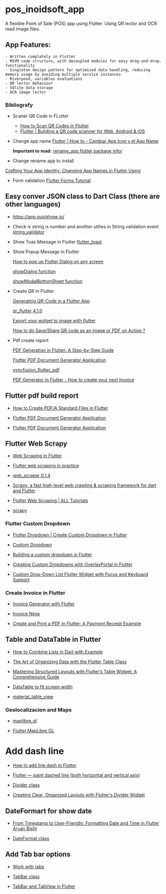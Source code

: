 # pos_inoidsoft_app

A flexible Point of Sale (POS) app using Flutter. Using QR lector and 
OCR read image files.

## App Features:

    - Written completely in Flutter
    - MVVM code structure, with decoupled modules for easy drag-and-drop. functionality
    - Singleton design pattern for optimized data handling, reducing memory usage by avoiding multiple service instances
    - Riverpood, variables evaluations
    - QR lector behaviour
    - SQlite data storage
    - OCR image lector

### Bibliografy
- Scaner QR Code in FLutter
  -  [How to Scan QR Codes in Flutter](https://onlyflutter.com/how-to-scan-qr-codes-in-flutter/)
  -  [Flutter | Building a QR code scanner for Web, Android & iOS](https://medium.com/@robyeatesuk/flutter-building-a-qr-code-scanner-for-web-android-ios-267429dfe2ff)

 
- Change app name 
    [Flutter | How to - Cambiar App Icon y el App Name](https://www.youtube.com/watch?v=YCsVpXrLlME)
  
    **Important to read:** [rename_app flutter package infor](https://pub.dev/packages/rename_app)
- Change rename app to install

[Crafting Your App Identity: Changing App Names in Flutter Using](https://medium.com/@sobinmathew988/crafting-your-app-identity-changing-app-names-in-flutter-using-rename-app-38d6bd43d652)


- Form validation
[Flutter Forms Tutorial](https://www.youtube.com/playlist?list=PL4cUxeGkcC9ighyCUUmoaxz9CZsUz4Iwf)


## Easy conver JSON class to Dart Class (there are other languages)

- https://app.quicktype.io/

- Check is string is number and another utilies in String validation event
    [string_validator](https://pub.dev/packages/string_validator)

- Show Toas Message in Flutter
    [flutter_toast](https://pub.dev/packages/fluttertoast)

- Show Popup Message in Flutter
   
   [How to pop up Flutter Dialog on any screen](https://medium.com/@dltruong.c/how-to-pop-up-flutter-dialog-on-any-screen-d82ccaac48af)   


   [showDialog<T> function ](https://api.flutter.dev/flutter/material/showDialog.html)


   [showModalBottomSheet<T> function](https://api.flutter.dev/flutter/material/showModalBottomSheet.html) 
- Create QR in Flutter
 
    [Generating QR-Code in a Flutter App](https://medium.com/podiihq/generating-qr-code-in-a-flutter-app-50de15e39830)


    [qr_flutter 4.1.0](https://pub.dev/packages/qr_flutter)

    [Export your widget to image with flutter](https://medium.com/flutter-community/export-your-widget-to-image-with-flutter-dc7ecfa6bafb)

    [How to do Save/Share QR code as an image or PDF on Action ?](https://community.flutterflow.io/ask-the-community/post/how-to-do-save-share-qr-code-as-an-image-or-pdf-on-action-pdcS7xLJqdqFarN)


- Pdf create report
   
   [PDF Generation in Flutter: A Step-by-Step Guide](https://medium.com/@akshatarora7/pdf-generation-in-flutter-a-step-by-step-guide-2af6a859aadf)


   [Flutter PDF Document Generator Application ](https://flutterawesome.com/flutter-pdf-document-generator-application/)

   [syncfusion_flutter_pdf](https://pub.dev/packages/syncfusion_flutter_pdf)

   [PDF Generator in Flutter - How to create your next Invoice ](https://www.youtube.com/watch?v=6bYG-JwnoO4)


## Flutter pdf build report 

- [How to Create PDF/A Standard Files in Flutter](https://www.syncfusion.com/blogs/post/how-to-create-pdf-a-standard-files-in-flutter)

- [Flutter PDF Document Generator Application ](https://flutterawesome.com/flutter-pdf-document-generator-application/)

- [Flutter PDF Document Generator Application](https://github.com/AmirBayat0/Flutter-PDF-Generator)


## Flutter Web Scrapy

- [Web Scraping in Flutter](https://www.geeksforgeeks.org/web-scraping-in-flutter/)

- [Flutter web scraping in practice](https://medium.com/@antonio.tioypedro1234/flutter-web-scraping-in-practice-c4c4a861a223)

- [web_scraper 0.1.4](https://pub.dev/packages/web_scraper/versions)

- [Scrapy, a fast high-level web crawling & scraping framework for dart and Flutter](https://github.com/sachaarbonel/scrapy.dart)

- [Flutter Web Scraping | ALL Tutorials](https://www.youtube.com/watch?v=wW9T5lP3DoY)

- [scrapy](https://fluttergems.dev/packages/scrapy/)

### Flutter Custom Dropdown

- [Flutter Dropdown | Create Custom Dropdown in Flutter](https://www.youtube.com/watch?v=-PmfktqqwlA)

-  [Custom Dropdown](https://pub.dev/documentation/animated_custom_dropdown/latest/)

- [Building a custom dropdown in Flutter ](https://dev.to/josuestuff/building-a-custom-dropdown-in-flutter-55h9)

- [Creating Custom Dropdowns with OverlayPortal in Flutter](https://medium.com/snapp-x/creating-custom-dropdowns-with-overlayportal-in-flutter-4f09b217cfce)

- [Custom Drop-Down List Flutter Widget with Focus and Keyboard Support](https://medium.com/@dmitrysikorsky/custom-drop-down-list-flutter-widget-with-focus-and-keyboard-support-681c1015113f)



### Create Invoice in Flutter

- [Invoice Generator with Flutter](https://github.com/tanvir-robin/Invoice-Generator-Mobile-App?tab=readme-ov-file)

- [Invoice Ninja](https://github.com/invoiceninja/flutter-package)

- [Create and Print a PDF in Flutter: A Payment Receipt Example](https://medium.com/@subhashchandrashukla/create-and-print-a-pdf-in-flutter-a-payment-receipt-example-22f61c62a726)

## Table and DataTable in Flutter 

- [How to Combine Lists in Dart with Example](https://medium.com/elnkart/how-to-combine-lists-in-dart-with-example-ebd6e1d768f)

- [The Art of Organizing Data with the Flutter Table Class](https://www.dhiwise.com/post/the-art-of-organizing-data-with-the-flutter-table-class)

- [Mastering Structured Layouts with Flutter’s Table Widget: A Comprehensive Guide](https://medium.com/@ravipatel84184/mastering-structured-layouts-with-flutters-table-widget-a-comprehensive-guide-655ae3970cf1)

- [DataTable to fit screen width](https://groups.google.com/g/flutter-dev/c/enDLT9kOqYQ)

- [material_table_view ](https://pub.dev/packages/material_table_view)


### Geolocalizacion and Maps

- [maplibre_gl](https://pub.dev/packages/maplibre_gl/example)

- [Flutter MapLibre GL](https://github.com/maplibre/flutter-maplibre-gl)

# Add dash line 

- [How to add line dash in Flutter](https://stackoverflow.com/questions/54019785/how-to-add-line-dash-in-flutter)

- [Flutter — paint dashed line (both horizontal and vertical axis)](https://icanseker.medium.com/flutter-paint-dashed-line-both-horizontal-and-vertical-axis-340eac726ede)

- [Divider class ](https://api.flutter.dev/flutter/material/Divider-class.html)

- [Creating Clear, Organized Layouts with Flutter's Divider Widget](https://www.dhiwise.com/post/creating-organized-layouts-with-flutter-divider-widget)

## DateFormart for show date

- [From Timestamp to User-Friendly: Formatting Date and Time in Flutter
Aryan Bisht](https://medium.com/@AryanBeast/format-date-and-time-in-flutter-1a8edfab1054)

- [DateFormat class ](https://api.flutter.dev/flutter/intl/DateFormat-class.html)


## Add Tab bar options

- [Work with tabs](https://docs.flutter.dev/cookbook/design/tabs)

- [TabBar class ](https://api.flutter.dev/flutter/material/TabBar-class.html)

- [TabBar and TabView in Flutter](https://medium.com/@MarvelApps_/tabbar-and-tabview-in-flutter-1d93008663aa)